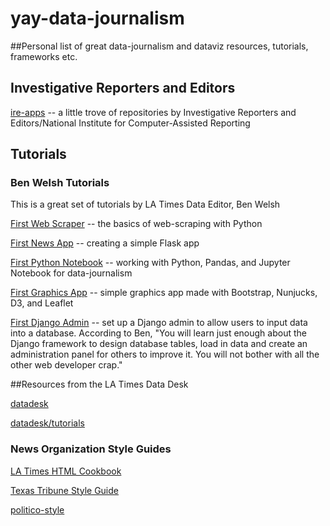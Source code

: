 # yay-data-journalism
##Personal list of great data-journalism and dataviz resources, tutorials, frameworks etc.

## Investigative Reporters and Editors

[ire-apps](https://github.com/ireapps) -- a little trove of repositories by Investigative Reporters and Editors/National Institute for Computer-Assisted Reporting

## Tutorials

### Ben Welsh Tutorials

This is a great set of tutorials by LA Times Data Editor, Ben Welsh

[First Web Scraper](https://first-web-scraper.readthedocs.io/en/latest/) -- the basics of web-scraping with Python

[First News App](https://first-news-app.readthedocs.io/en/latest/) -- creating a simple Flask app

[First Python Notebook](http://www.firstpythonnotebook.org) -- working with Python, Pandas, and Jupyter Notebook for data-journalism

[First Graphics App](https://www.firstgraphics.app) -- simple graphics app made with Bootstrap, Nunjucks, D3, and Leaflet

[First Django Admin](https://first-django-admin.readthedocs.io/en/latest/) -- set up a Django admin to allow users to input data into a database. According to Ben, "You will learn just enough about the Django framework to design database tables, load in data and create an administration panel for others to improve it. You will not bother with all the other web developer crap."

##Resources from the LA Times Data Desk

[datadesk](https://github.com/datadesk)

[datadesk/tutorials](https://github.com/datadesk/tutorials)

### News Organization Style Guides

[LA Times HTML Cookbook](http://cookbook.latimes.com/#top)

[Texas Tribune Style Guide](https://apps.texastribune.org/styles/)

[politico-style](https://github.com/The-Politico/politico-style)

